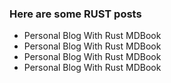 ### Here are some RUST posts
- Personal Blog With Rust MDBook
- Personal Blog With Rust MDBook
- Personal Blog With Rust MDBook
- Personal Blog With Rust MDBook